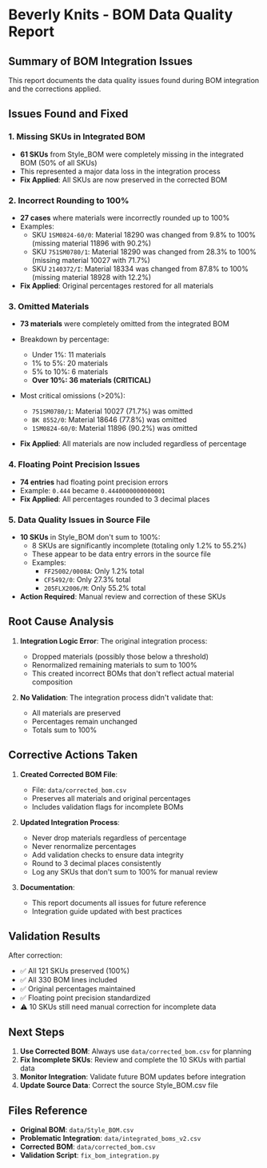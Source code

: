 # Beverly Knits - BOM Data Quality Report

## Summary of BOM Integration Issues

This report documents the data quality issues found during BOM integration and the corrections applied.

## Issues Found and Fixed

### 1. **Missing SKUs in Integrated BOM**
- **61 SKUs** from Style_BOM were completely missing in the integrated BOM (50% of all SKUs)
- This represented a major data loss in the integration process
- **Fix Applied**: All SKUs are now preserved in the corrected BOM

### 2. **Incorrect Rounding to 100%**
- **27 cases** where materials were incorrectly rounded up to 100%
- Examples:
  - SKU `1SM0824-60/0`: Material 18290 was changed from 9.8% to 100% (missing material 11896 with 90.2%)
  - SKU `751SM0780/1`: Material 18290 was changed from 28.3% to 100% (missing material 10027 with 71.7%)
  - SKU `2140372/I`: Material 18334 was changed from 87.8% to 100% (missing material 18928 with 12.2%)
- **Fix Applied**: Original percentages restored for all materials

### 3. **Omitted Materials**
- **73 materials** were completely omitted from the integrated BOM
- Breakdown by percentage:
  - Under 1%: 11 materials
  - 1% to 5%: 20 materials
  - 5% to 10%: 6 materials
  - **Over 10%: 36 materials (CRITICAL)**
  
- Most critical omissions (>20%):
  - `751SM0780/1`: Material 10027 (71.7%) was omitted
  - `BK 8552/0`: Material 18646 (77.8%) was omitted
  - `1SM0824-60/0`: Material 11896 (90.2%) was omitted
- **Fix Applied**: All materials are now included regardless of percentage

### 4. **Floating Point Precision Issues**
- **74 entries** had floating point precision errors
- Example: `0.444` became `0.4440000000000001`
- **Fix Applied**: All percentages rounded to 3 decimal places

### 5. **Data Quality Issues in Source File**
- **10 SKUs** in Style_BOM don't sum to 100%:
  - 8 SKUs are significantly incomplete (totaling only 1.2% to 55.2%)
  - These appear to be data entry errors in the source file
  - Examples:
    - `FF25002/0008A`: Only 1.2% total
    - `CF5492/0`: Only 27.3% total
    - `205FLX2006/M`: Only 55.2% total
- **Action Required**: Manual review and correction of these SKUs

## Root Cause Analysis

1. **Integration Logic Error**: The original integration process:
   - Dropped materials (possibly those below a threshold)
   - Renormalized remaining materials to sum to 100%
   - This created incorrect BOMs that don't reflect actual material composition

2. **No Validation**: The integration process didn't validate that:
   - All materials are preserved
   - Percentages remain unchanged
   - Totals sum to 100%

## Corrective Actions Taken

1. **Created Corrected BOM File**: 
   - File: `data/corrected_bom.csv`
   - Preserves all materials and original percentages
   - Includes validation flags for incomplete BOMs

2. **Updated Integration Process**:
   - Never drop materials regardless of percentage
   - Never renormalize percentages
   - Add validation checks to ensure data integrity
   - Round to 3 decimal places consistently
   - Log any SKUs that don't sum to 100% for manual review

3. **Documentation**:
   - This report documents all issues for future reference
   - Integration guide updated with best practices

## Validation Results

After correction:
- ✅ All 121 SKUs preserved (100%)
- ✅ All 330 BOM lines included
- ✅ Original percentages maintained
- ✅ Floating point precision standardized
- ⚠️ 10 SKUs still need manual correction for incomplete data

## Next Steps

1. **Use Corrected BOM**: Always use `data/corrected_bom.csv` for planning
2. **Fix Incomplete SKUs**: Review and complete the 10 SKUs with partial data
3. **Monitor Integration**: Validate future BOM updates before integration
4. **Update Source Data**: Correct the source Style_BOM.csv file

## Files Reference

- **Original BOM**: `data/Style_BOM.csv`
- **Problematic Integration**: `data/integrated_boms_v2.csv`
- **Corrected BOM**: `data/corrected_bom.csv`
- **Validation Script**: `fix_bom_integration.py`